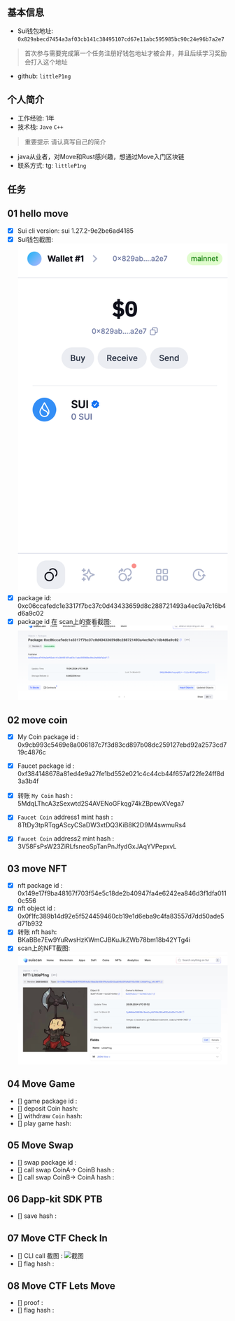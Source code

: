 ## 基本信息
- Sui钱包地址: `0x829abecd7454a3af03cb141c38495107cd67e11abc595985bc90c24e96b7a2e7`
> 首次参与需要完成第一个任务注册好钱包地址才被合并，并且后续学习奖励会打入这个地址
- github: `littleP1ng`

## 个人简介
- 工作经验: 1年
- 技术栈: `Jave` `C++`
> 重要提示 请认真写自己的简介
- java从业者，对Move和Rust感兴趣，想通过Move入门区块链
- 联系方式: tg: `littleP1ng` 

## 任务

##   01 hello move  
- [x] Sui cli version: sui 1.27.2-9e2be6ad4185
- [x] Sui钱包截图: ![Sui钱包截图](./images/jietuqianbao.png)
- [x] package id:  0xc06ccafedc1e3317f7bc37c0d43433659d8c288721493a4ec9a7c16b4d6a9c02      
- [x] package id 在 scan上的查看截图:![Scan截图](./images/packagejietu.png)

##   02 move coin
- [x] My Coin package id : 0x9cb993c5469e8a006187c7f3d83cd897b08dc259127ebd92a2573cd719c4876c              
- [x] Faucet package id : 0xf384148678a81ed4e9a27fe1bd552e021c4c44cb44f657af22fe24ff8d3a3b4f            
- [x] 转账 `My Coin` hash : 5MdqLThcA3zSexwtd2S4AVENoGFkqg74kZBpewXVega7

- [x] `Faucet Coin` address1 mint hash :  8TtDy3tpRTqgAScyCSaDW3xtDQ3KiB8K2D9M4swmuRs4
- [x] `Faucet Coin` address2 mint hash :  3V58FsPsW23ZiRLfsneoSpTanPnJfydGxJAqYVPepxvL

##   03 move NFT
- [x] nft package id : 0x149e17f9ba48167f703f54e5c18de2b40947fa4e6242ea846d3f1dfa0110c556
- [x] nft object id :  0x0f1fc389b14d92e5f524459460cb19e1d6eba9c4fa83557d7dd50ade5d71b932          
- [x] 转账 nft  hash: BKaBBe7Ew9YuRwsHzKWmCJBKuJkZWb78bm18b42YTg4i
- [x] scan上的NFT截图:![Scan截图](./images/jietunft.jpg)

##   04 Move Game
- [] game package id :
- [] deposit Coin hash:
- [] withdraw `Coin` hash:
- [] play game hash:

##   05 Move Swap
- [] swap package id :
- [] call swap CoinA-> CoinB  hash :
- [] call swap CoinB-> CoinA  hash :

##   06 Dapp-kit SDK PTB
- [] save hash :

##   07 Move CTF Check In
- [] CLI call 截图 : ![截图](./images/你的图片地址)
- [] flag hash :

##   08 Move CTF Lets Move
- [] proof : 
- [] flag hash :
